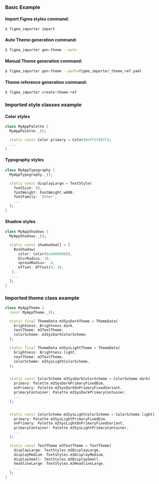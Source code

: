 ### Basic Example

#### Import Figma styles command:

```shell
$ figma_importer import
```

#### Auto Theme generation command:

```sh
$ figma_importer gen-theme --auto
```

#### Manual Theme generation command:

```sh
$ figma_importer gen-theme --path=figma_importer_theme_ref.yaml
```

#### Theme reference generation command:

```sh
$ figma_importer create-theme-ref
```

### Imported style classes example

#### Color styles

```dart
class MyAppPalette {
  MyAppPalette._();

  static const Color primary = Color(0xFF378EFF);
  ...
}
```

#### Typography styles
```dart
class MyAppTypography {
  MyAppTypography._();

  static const displayLarge = TextStyle(
    fontSize: 48,
    fontWeight: FontWeight.w600,
    fontFamily: 'Inter',
    ...
  );
}
```

#### Shadow styles
```dart
class MyAppShadows {
  MyAppShadows._();

  static const shadowSmall = [
    BoxShadow(
      color: Color(0x4D000000),
      blurRadius: 10,
      spreadRadius: -4,
      offset: Offset(4, 3),
   ),
   ...
  ];
}
```

### Imported theme class example

```dart
class MyAppTheme {
  const MyAppTheme._();

  static final ThemeData m3SysDarkTheme = ThemeData(
    brightness: Brightness.dark,
    textTheme: m3TextTheme,
    colorScheme: m3SysDarkColorScheme,
  );

  static final ThemeData m3SysLightTheme = ThemeData(
    brightness: Brightness.light,
    textTheme: m3TextTheme,
    colorScheme: m3SysLightColorScheme,
  );


  static const ColorScheme m3SysDarkColorScheme = ColorScheme.dark(
    primary: Palette.m3SysDarkPrimaryFixedDim,
    onPrimary: Palette.m3SysDarkOnPrimaryFixedVariant,
    primaryContainer: Palette.m3SysDarkPrimaryContainer,
    ...
  );


  static const ColorScheme m3SysLightColorScheme = ColorScheme.light(
    primary: Palette.m3SysLightPrimaryFixedDim,
    onPrimary: Palette.m3SysLightOnPrimaryFixedVariant,
    primaryContainer: Palette.m3SysLightPrimaryContainer,
    ...
  );

  static const TextTheme m3TextTheme = TextTheme(
    displayLarge: TextStyles.m3DisplayLarge,
    displayMedium: TextStyles.m3DisplayMedium,
    displaySmall: TextStyles.m3DisplaySmall,
    headlineLarge: TextStyles.m3HeadlineLarge,
    ...
  );
}

```